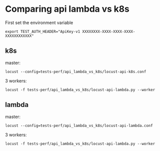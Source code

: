 # Comparing api lambda vs k8s

First set the environment variable
```
export TEST_AUTH_HEADER="ApiKey-v1 XXXXXXXX-XXXX-XXXX-XXXX-XXXXXXXXXXXX"
```

## k8s

master:
```
locust --config=tests-perf/api_lambda_vs_k8s/locust-api-k8s.conf
```

3 workers:
```
locust -f tests-perf/api_lambda_vs_k8s/locust-api-lambda.py --worker
```

## lambda

master:
```
locust --config=tests-perf/api_lambda_vs_k8s/locust-api-lambda.conf
```

3 workers:
```
locust -f tests-perf/api_lambda_vs_k8s/locust-api-lambda.py --worker
```

